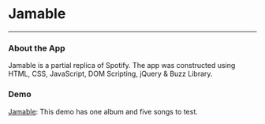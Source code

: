 # Jamable
---
### About the App

Jamable is a partial replica of Spotify. The app was constructed using HTML, CSS, JavaScript, DOM Scripting, jQuery & Buzz Library.

### Demo

[Jamable](https://mattmusser.netlify.com/): This demo has one album and five songs to test.

